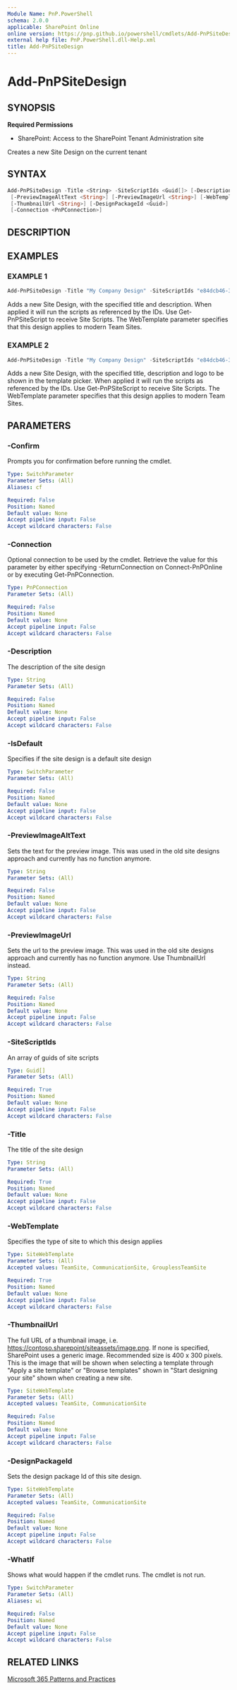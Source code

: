 ```yaml
---
Module Name: PnP.PowerShell
schema: 2.0.0
applicable: SharePoint Online
online version: https://pnp.github.io/powershell/cmdlets/Add-PnPSiteDesign.html
external help file: PnP.PowerShell.dll-Help.xml
title: Add-PnPSiteDesign
---
```

  
# Add-PnPSiteDesign

## SYNOPSIS

**Required Permissions**

* SharePoint: Access to the SharePoint Tenant Administration site

Creates a new Site Design on the current tenant

## SYNTAX

```powershell
Add-PnPSiteDesign -Title <String> -SiteScriptIds <Guid[]> [-Description <String>] [-IsDefault]
 [-PreviewImageAltText <String>] [-PreviewImageUrl <String>] [-WebTemplate <SiteWebTemplate>]
 [-ThumbnailUrl <String>] [-DesignPackageId <Guid>]
 [-Connection <PnPConnection>]
```

## DESCRIPTION

## EXAMPLES

### EXAMPLE 1
```powershell
Add-PnPSiteDesign -Title "My Company Design" -SiteScriptIds "e84dcb46-3ab9-4456-a136-66fc6ae3d3c5","6def687f-0e08-4f1e-999c-791f3af9a600" -Description "My description" -WebTemplate TeamSite
```

Adds a new Site Design, with the specified title and description. When applied it will run the scripts as referenced by the IDs. Use Get-PnPSiteScript to receive Site Scripts. The WebTemplate parameter specifies that this design applies to modern Team Sites.

### EXAMPLE 2
```powershell
Add-PnPSiteDesign -Title "My Company Design" -SiteScriptIds "e84dcb46-3ab9-4456-a136-66fc6ae3d3c5","6def687f-0e08-4f1e-999c-791f3af9a600" -Description "My description" -WebTemplate TeamSite -ThumbnailUrl https://contoso.sharepoint.com/sites/templates/siteassets/logo.png
```

Adds a new Site Design, with the specified title, description and logo to be shown in the template picker. When applied it will run the scripts as referenced by the IDs. Use Get-PnPSiteScript to receive Site Scripts. The WebTemplate parameter specifies that this design applies to modern Team Sites.

## PARAMETERS

### -Confirm
Prompts you for confirmation before running the cmdlet.

```yaml
Type: SwitchParameter
Parameter Sets: (All)
Aliases: cf

Required: False
Position: Named
Default value: None
Accept pipeline input: False
Accept wildcard characters: False
```

### -Connection
Optional connection to be used by the cmdlet. Retrieve the value for this parameter by either specifying -ReturnConnection on Connect-PnPOnline or by executing Get-PnPConnection.

```yaml
Type: PnPConnection
Parameter Sets: (All)

Required: False
Position: Named
Default value: None
Accept pipeline input: False
Accept wildcard characters: False
```

### -Description
The description of the site design

```yaml
Type: String
Parameter Sets: (All)

Required: False
Position: Named
Default value: None
Accept pipeline input: False
Accept wildcard characters: False
```

### -IsDefault
Specifies if the site design is a default site design

```yaml
Type: SwitchParameter
Parameter Sets: (All)

Required: False
Position: Named
Default value: None
Accept pipeline input: False
Accept wildcard characters: False
```

### -PreviewImageAltText
Sets the text for the preview image. This was used in the old site designs approach and currently has no function anymore.

```yaml
Type: String
Parameter Sets: (All)

Required: False
Position: Named
Default value: None
Accept pipeline input: False
Accept wildcard characters: False
```

### -PreviewImageUrl
Sets the url to the preview image. This was used in the old site designs approach and currently has no function anymore. Use ThumbnailUrl instead.

```yaml
Type: String
Parameter Sets: (All)

Required: False
Position: Named
Default value: None
Accept pipeline input: False
Accept wildcard characters: False
```

### -SiteScriptIds
An array of guids of site scripts

```yaml
Type: Guid[]
Parameter Sets: (All)

Required: True
Position: Named
Default value: None
Accept pipeline input: False
Accept wildcard characters: False
```

### -Title
The title of the site design

```yaml
Type: String
Parameter Sets: (All)

Required: True
Position: Named
Default value: None
Accept pipeline input: False
Accept wildcard characters: False
```

### -WebTemplate
Specifies the type of site to which this design applies

```yaml
Type: SiteWebTemplate
Parameter Sets: (All)
Accepted values: TeamSite, CommunicationSite, GrouplessTeamSite

Required: True
Position: Named
Default value: None
Accept pipeline input: False
Accept wildcard characters: False
```

### -ThumbnailUrl
The full URL of a thumbnail image, i.e. https://contoso.sharepoint/siteassets/image.png. If none is specified, SharePoint uses a generic image. Recommended size is 400 x 300 pixels. This is the image that will be shown when selecting a template through "Apply a site template" or "Browse templates" shown in "Start designing your site" shown when creating a new site.

```yaml
Type: SiteWebTemplate
Parameter Sets: (All)
Accepted values: TeamSite, CommunicationSite

Required: False
Position: Named
Default value: None
Accept pipeline input: False
Accept wildcard characters: False
```

### -DesignPackageId
Sets the design package Id of this site design.

```yaml
Type: SiteWebTemplate
Parameter Sets: (All)
Accepted values: TeamSite, CommunicationSite

Required: False
Position: Named
Default value: None
Accept pipeline input: False
Accept wildcard characters: False
```

### -WhatIf
Shows what would happen if the cmdlet runs. The cmdlet is not run.

```yaml
Type: SwitchParameter
Parameter Sets: (All)
Aliases: wi

Required: False
Position: Named
Default value: None
Accept pipeline input: False
Accept wildcard characters: False
```

## RELATED LINKS

[Microsoft 365 Patterns and Practices](https://aka.ms/m365pnp)


